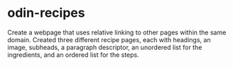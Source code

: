 # odin-recipes

Create a webpage that uses relative linking to other pages within the same domain. Created three different recipe pages, each with headings, an image, subheads, a paragraph descriptor, an unordered list for the ingredients, and an ordered list for the steps.